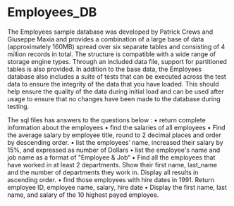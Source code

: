 # Employees_DB

The Employees sample database was developed by Patrick Crews and Giuseppe Maxia and provides a combination of a large base of data (approximately 160MB) spread over six separate tables and consisting of 4 million records in total. The structure is compatible with a wide range of storage engine types. Through an included data file, support for partitioned tables is also provided.
In addition to the base data, the Employees database also includes a suite of tests that can be executed across the test data to ensure the integrity of the
data that you have loaded. This should help ensure the quality of the data during initial load and can be used after usage to ensure that no changes have
been made to the database during testing.





The sql files has answers to the questions below : 
• return complete information about the employees
• find the salaries of all employees
• Find the average salary by employee title, round to 2 decimal places and order
by descending order.
• list the employees’ name, increased their salary by 15%, and expressed as
number of Dollars
• list the employee's name and job name as a format of "Employee & Job“
• Find all the employees that have worked in at least 2 departments. Show their
first name, last_name and the number of departments they work in. Display all
results in ascending order.
• find those employees with hire dates in 1991. Return employee ID, employee
name, salary, hire date
• Display the first name, last name, and salary of the 10 highest payed employee.



